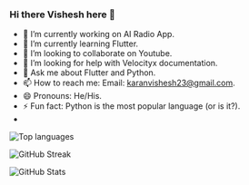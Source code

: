### Hi there Vishesh here 👋


- 🔭 I’m currently working on AI Radio App.
- 🌱 I’m currently learning Flutter.
- 👯 I’m looking to collaborate on Youtube.
- 🤔 I’m looking for help with Velocityx documentation.
- 💬 Ask me about Flutter and Python.
- 📫 How to reach me: Email: karanvishesh23@gmail.com.
- 😄 Pronouns: He/His.
- ⚡ Fun fact: Python is the most popular language (or is it?).
- 
![Top languages](https://github-readme-stats.vercel.app/api/top-langs/?username=karanvishesh&layout=compact&theme=tokyonight)

![GitHub Streak](https://github-readme-streak-stats.herokuapp.com/?user=karanvishesh&theme=tokyonight)

![GitHub Stats](https://github-readme-stats.vercel.app/api?username=karanvishesh&show_icons=true&layout=compact&theme=tokyonight)
